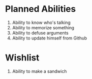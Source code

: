 Planned Abilities
=================

1. Ability to know who's talking
2. Ability to memorize something
3. Ability to defuse arguments
4. Ability to update himself from Github



Wishlist
========

1. Ability to make a sandwich

